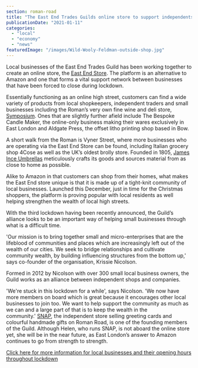 ```yaml
---
section: roman-road
title: "The East End Trades Guilds online store to support independents"
publicationDate: "2021-01-11"
categories: 
  - "local"
  - "economy"
  - "news"
featuredImage: "/images/Wild-Wooly-Feldman-outside-shop.jpg"
---
```


Local businesses of the East End Trades Guild has been working together to create an online store, the [East End Store](https://eastend.store/home). The platform is an alternative to Amazon and one that forms a vital support network between businesses that have been forced to close during lockdown. 

Essentially functioning as an online high street, customers can find a wide variety of products from local shopkeepers, independent traders and small businesses including the Roman’s very own fine wine and deli store, [Symposium](https://romanroadlondon.com/listings/restaurant/symposium/). Ones that are slightly further afield include The Bespoke Candle Maker, the online-only business making their wares exclusively in East London and Aldgate Press, the offset litho printing shop based in Bow.

A short walk from the Roman is Vyner Street, where more businesses who are operating via the East End Store can be found, including Italian grocery shop 4Cose as well as the UK’s oldest brolly store. Founded in 1805, [James Ince Umbrellas](https://www.inceumbrellas.co.uk/) meticulously crafts its goods and sources material from as close to home as possible. 

Alike to Amazon in that customers can shop from their homes, what makes the East End store unique is that it is made up of a tight-knit community of local businesses. Launched this December, just in time for the Christmas shoppers, the platform is proving popular with local residents as well helping strengthen the wealth of local high streets. 

With the third lockdown having been recently announced, the Guild’s alliance looks to be an important way of helping small businesses through what is a difficult time.

'Our mission is to bring together small and micro-enterprises that are the lifeblood of communities and places which are increasingly left out of the wealth of our cities. We seek to bridge relationships and cultivate community wealth, by building influencing structures from the bottom up,' says co-founder of the organisation, Krissie Nicolson.

Formed in 2012 by Nicolson with over 300 small local business owners, the Guild works as an alliance between independent shops and companies. 

'We're stuck in this lockdown for a while', says Nicolson. 'We now have more members on board which is great because it encourages other local businesses to join too. We want to help support the community as much as we can and a large part of that is to keep the wealth in the community.' [SNAP](https://romanroadlondon.com/listings/gift-stationery/snap-store/), the independent store selling greeting cards and colourful handmade gifts on Roman Road, is one of the founding members of the Guild. Although Helen, who runs SNAP, is not aboard the online store yet, she will be in the near future, as East London’s answer to Amazon continues to go from strength to strength.

[Click here for more information for local businesses and their opening hours throughout lockdown](https://romanroadlondon.com/shops-open-for-business/)
